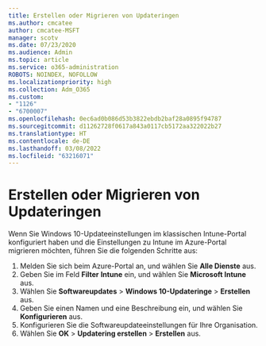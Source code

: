 ```yaml
---
title: Erstellen oder Migrieren von Updateringen
ms.author: cmcatee
author: cmcatee-MSFT
manager: scotv
ms.date: 07/23/2020
ms.audience: Admin
ms.topic: article
ms.service: o365-administration
ROBOTS: NOINDEX, NOFOLLOW
ms.localizationpriority: high
ms.collection: Adm_O365
ms.custom:
- "1126"
- "6700007"
ms.openlocfilehash: 0ec6ad0b086d53b3822ebdb2baf28a0895f94787
ms.sourcegitcommit: d11262728f0617a843a0117cb5172aa322022b27
ms.translationtype: HT
ms.contentlocale: de-DE
ms.lasthandoff: 03/08/2022
ms.locfileid: "63216071"
---
```

# <a name="create-or-migrate-update-rings"></a>Erstellen oder Migrieren von Updateringen

Wenn Sie Windows 10-Updateeinstellungen im klassischen Intune-Portal konfiguriert haben und die Einstellungen zu Intune im Azure-Portal migrieren möchten, führen Sie die folgenden Schritte aus:

1.  Melden Sie sich beim Azure-Portal an, und wählen Sie **Alle Dienste** aus.
2.  Geben Sie im Feld **Filter** **Intune** ein, und wählen Sie **Microsoft Intune** aus.
3.  Wählen Sie **Softwareupdates**  >  **Windows 10-Updateringe**  >  **Erstellen** aus.
4.  Geben Sie einen Namen und eine Beschreibung ein, und wählen Sie **Konfigurieren** aus.
5.  Konfigurieren Sie die Softwareupdateeinstellungen für Ihre Organisation.
6.  Wählen Sie **OK** > **Updatering erstellen** > **Erstellen** aus.